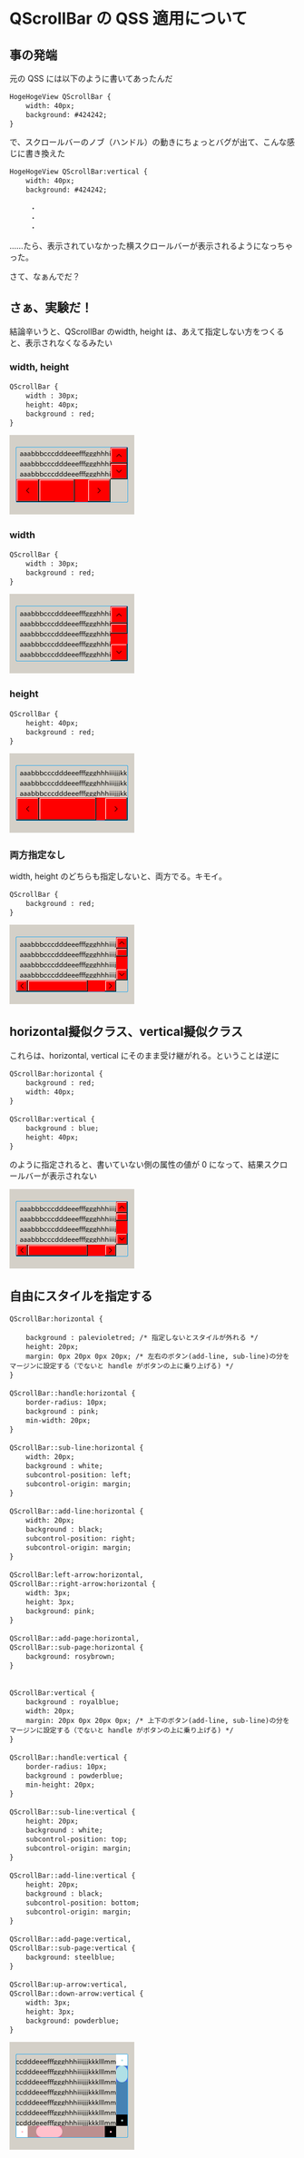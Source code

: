 # QScrollBar の QSS 適用について

## 事の発端

元の QSS には以下のように書いてあったんだ

```
HogeHogeView QScrollBar {
    width: 40px;
    background: #424242;
}

```

で、スクロールバーのノブ（ハンドル）の動きにちょっとバグが出て、こんな感じに書き換えた

```
HogeHogeView QScrollBar:vertical {
    width: 40px;
    background: #424242;

     ・
     ・
     ・
```

……たら、表示されていなかった横スクロールバーが表示されるようになっちゃった。

さて、なぁんでだ？

## さぁ、実験だ！

結論辛いうと、QScrollBar のwidth, height は、あえて指定しない方をつくると、表示されなくなるみたい

### width, height

```
QScrollBar {
    width : 30px;
    height: 40px;
    background : red;
}
```

![height, width両方あり](qscrollbar_wh.png)

### width

```
QScrollBar {
    width : 30px;
    background : red;
}
```

![widthあり](qscrollbar_w.png)


### height

```
QScrollBar {
    height: 40px;
    background : red;
}
```

![height, width両方あり](qscrollbar_h.png)


### 両方指定なし

width, height のどちらも指定しないと、両方でる。キモイ。

```
QScrollBar {
    background : red;
}
```

![height, width両方なし](qscrollbar_none.png)

## horizontal擬似クラス、vertical擬似クラス

これらは、horizontal, vertical にそのまま受け継がれる。ということは逆に

```
QScrollBar:horizontal {
    background : red;
    width: 40px;
}

QScrollBar:vertical {
    background : blue;
    height: 40px;
}
```

のように指定されると、書いていない側の属性の値が 0 になって、結果スクロールバーが表示されない

![height, width両方なし](qscrollbar_none.png)


## 自由にスタイルを指定する

```
QScrollBar:horizontal {
                      
    background : palevioletred; /* 指定しないとスタイルが外れる */
    height: 20px;
    margin: 0px 20px 0px 20px; /* 左右のボタン(add-line, sub-line)の分をマージンに設定する（でないと handle がボタンの上に乗り上げる) */
}

QScrollBar::handle:horizontal {
    border-radius: 10px;
    background : pink;
    min-width: 20px;
}

QScrollBar::sub-line:horizontal {
    width: 20px;
    background : white;
    subcontrol-position: left;
    subcontrol-origin: margin;
}

QScrollBar::add-line:horizontal {
    width: 20px;
    background : black;
    subcontrol-position: right;
    subcontrol-origin: margin;
}

QScrollBar:left-arrow:horizontal,
QScrollBar::right-arrow:horizontal {
    width: 3px;
    height: 3px;                       
    background: pink;
}

QScrollBar::add-page:horizontal,
QScrollBar::sub-page:horizontal {
    background: rosybrown;
}


QScrollBar:vertical {
    background : royalblue;
    width: 20px;
    margin: 20px 0px 20px 0px; /* 上下のボタン(add-line, sub-line)の分をマージンに設定する（でないと handle がボタンの上に乗り上げる) */
}

QScrollBar::handle:vertical {
    border-radius: 10px;
    background : powderblue;
    min-height: 20px;
}

QScrollBar::sub-line:vertical {
    height: 20px;
    background : white;
    subcontrol-position: top;
    subcontrol-origin: margin;
}

QScrollBar::add-line:vertical {
    height: 20px;
    background : black;
    subcontrol-position: bottom;
    subcontrol-origin: margin;
}

QScrollBar::add-page:vertical,
QScrollBar::sub-page:vertical {
    background: steelblue;
}

QScrollBar:up-arrow:vertical,
QScrollBar::down-arrow:vertical {
    width: 3px;
    height: 3px;                       
    background: powderblue;
}
```

![height, width両方あり](qscrollbar_style.png)


